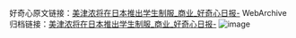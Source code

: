 好奇心原文链接：[美津浓将在日本推出学生制服_商业_好奇心日报-](https://www.qdaily.com/articles/8474.html)
WebArchive归档链接：[美津浓将在日本推出学生制服_商业_好奇心日报-](http://web.archive.org/web/20190623152916/https://www.qdaily.com/articles/8474.html)
![image](http://ww3.sinaimg.cn/large/007d5XDpgy1g3vd9dg5fqj30u02a37nn)
